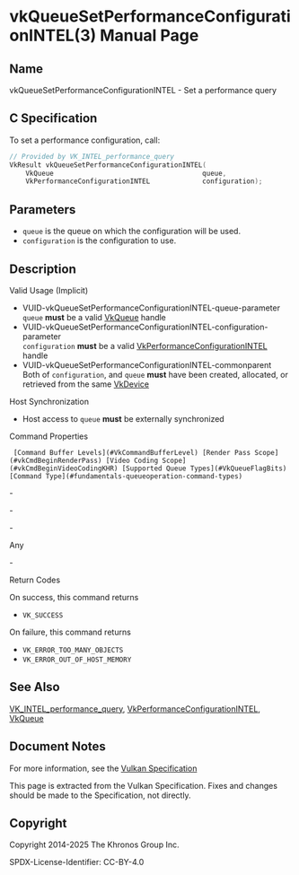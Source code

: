 # vkQueueSetPerformanceConfigurationINTEL(3) Manual Page

## Name

vkQueueSetPerformanceConfigurationINTEL - Set a performance query



## [](#_c_specification)C Specification

To set a performance configuration, call:

```c++
// Provided by VK_INTEL_performance_query
VkResult vkQueueSetPerformanceConfigurationINTEL(
    VkQueue                                     queue,
    VkPerformanceConfigurationINTEL             configuration);
```

## [](#_parameters)Parameters

- `queue` is the queue on which the configuration will be used.
- `configuration` is the configuration to use.

## [](#_description)Description

Valid Usage (Implicit)

- [](#VUID-vkQueueSetPerformanceConfigurationINTEL-queue-parameter)VUID-vkQueueSetPerformanceConfigurationINTEL-queue-parameter  
  `queue` **must** be a valid [VkQueue](https://registry.khronos.org/vulkan/specs/latest/man/html/VkQueue.html) handle
- [](#VUID-vkQueueSetPerformanceConfigurationINTEL-configuration-parameter)VUID-vkQueueSetPerformanceConfigurationINTEL-configuration-parameter  
  `configuration` **must** be a valid [VkPerformanceConfigurationINTEL](https://registry.khronos.org/vulkan/specs/latest/man/html/VkPerformanceConfigurationINTEL.html) handle
- [](#VUID-vkQueueSetPerformanceConfigurationINTEL-commonparent)VUID-vkQueueSetPerformanceConfigurationINTEL-commonparent  
  Both of `configuration`, and `queue` **must** have been created, allocated, or retrieved from the same [VkDevice](https://registry.khronos.org/vulkan/specs/latest/man/html/VkDevice.html)

Host Synchronization

- Host access to `queue` **must** be externally synchronized

Command Properties

     [Command Buffer Levels](#VkCommandBufferLevel) [Render Pass Scope](#vkCmdBeginRenderPass) [Video Coding Scope](#vkCmdBeginVideoCodingKHR) [Supported Queue Types](#VkQueueFlagBits) [Command Type](#fundamentals-queueoperation-command-types)

\-

\-

\-

Any

\-

Return Codes

On success, this command returns

- `VK_SUCCESS`

On failure, this command returns

- `VK_ERROR_TOO_MANY_OBJECTS`
- `VK_ERROR_OUT_OF_HOST_MEMORY`

## [](#_see_also)See Also

[VK\_INTEL\_performance\_query](https://registry.khronos.org/vulkan/specs/latest/man/html/VK_INTEL_performance_query.html), [VkPerformanceConfigurationINTEL](https://registry.khronos.org/vulkan/specs/latest/man/html/VkPerformanceConfigurationINTEL.html), [VkQueue](https://registry.khronos.org/vulkan/specs/latest/man/html/VkQueue.html)

## [](#_document_notes)Document Notes

For more information, see the [Vulkan Specification](https://registry.khronos.org/vulkan/specs/latest/html/vkspec.html#vkQueueSetPerformanceConfigurationINTEL)

This page is extracted from the Vulkan Specification. Fixes and changes should be made to the Specification, not directly.

## [](#_copyright)Copyright

Copyright 2014-2025 The Khronos Group Inc.

SPDX-License-Identifier: CC-BY-4.0
